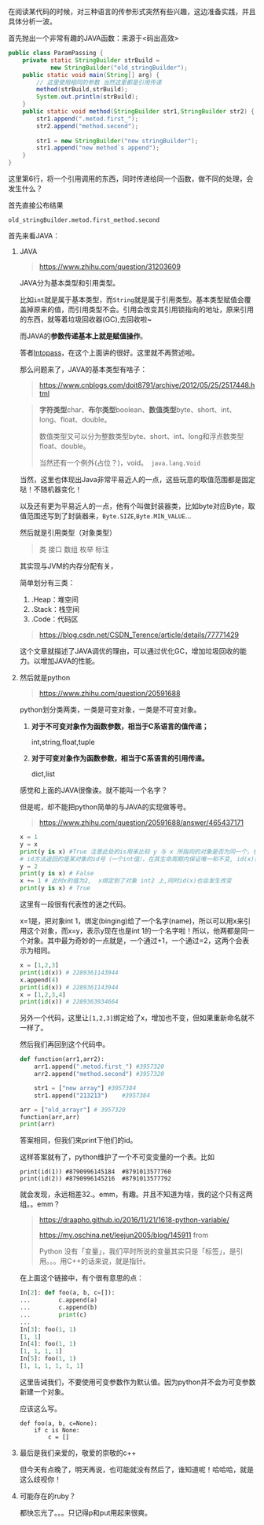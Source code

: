 在阅读某代码的时候，对三种语言的传参形式突然有些兴趣，这边准备实践，并且具体分析一波。

首先抛出一个非常有趣的JAVA函数：来源于<码出高效>

```java
public class ParamPassing {
	private static StringBuilder strBuild = 
			new StringBuilder("old_stringBuilder");
	public static void main(String[] arg) {
		// 这里使用相同的参数 当然这里都是引用传递
		method(strBuild,strBuild);
		System.out.println(strBuild);
	}
	public static void method(StringBuilder str1,StringBuilder str2) {
		str1.append(".metod.first_");
		str2.append("method.second");
		
		str1 = new StringBuilder("new stringBuilder");
		str1.append("new method`s append");
	}
}
```

这里第6行，将一个引用调用的东西，同时传递给同一个函数，做不同的处理，会发生什么？

首先直接公布结果

`old_stringBuilder.metod.first_method.second`

首先来看JAVA：

1. JAVA

   > https://www.zhihu.com/question/31203609

   JAVA分为基本类型和引用类型。

   比如`int`就是属于基本类型，而`String`就是属于引用类型。基本类型赋值会覆盖掉原来的值，而引用类型不会。引用会改变其引用锁指向的地址，原来引用的东西，就等着垃圾回收器(GC),去回收啦~

   而JAVA的**参数传递基本上就是赋值操作**。

   答者[Intopass](https://www.zhihu.com/people/intopass)，在这个上面讲的很好。这里就不再赘述啦。

   那么问题来了，JAVA的基本类型有啥子：

   > https://www.cnblogs.com/doit8791/archive/2012/05/25/2517448.html

   > **字符类型**char、**布尔类型**boolean、**数值类型**byte、short、int、long、float、double。
   >
   > 数值类型又可以分为整数类型byte、short、int、long和浮点数类型float、double。
   >
   > 当然还有一个例外(占位？)，void。` java.lang.Void`

   当然，这里也体现出Java非常平易近人的一点，这些玩意的取值范围都是固定哒！不随机器变化！<!--（c++对此踩了一脚）-->

   以及还有更为平易近人的一点，他有个叫做封装器类，比如byte对应Byte，取值范围还写到了封装器来，`Byte.SIZE`,`Byte.MIN_VALUE`...<!--(C嘎嘎程序员表示不服)-->

   然后就是引用类型（对象类型）

   > 类 接口 数组 枚举 标注

   其实现与JVM的内存分配有关，

   简单划分有三类：

   1. .Heap：堆空间
   2. .Stack：栈空间
   3. .Code：代码区

   > https://blog.csdn.net/CSDN_Terence/article/details/77771429

   这个文章就描述了JAVA调优的理由，可以通过优化GC，增加垃圾回收的能力。以增加JAVA的性能。

2. 然后就是python

   > https://www.zhihu.com/question/20591688

   python划分类两类，一类是可变对象，一类是不可变对象。

   1. **对于不可变对象作为函数参数，相当于C系语言的值传递；**

      int,string,float,tuple

   2. **对于可变对象作为函数参数，相当于C系语言的引用传递。**

      dict,list

   感觉和上面的JAVA很像诶。就不能叫一个名字？

   但是呢，却不能把python简单的与JAVA的实现做等号。

   > https://www.zhihu.com/question/20591688/answer/465437171

   ```python
   x = 1
   y = x
   print(y is x) #True 注意此处的is用来比较 y 与 x 所指向的对象是否为同一个，也就是id(x)与id(y)是不是一样的
   # id方法返回的是某对象的id号（一个int值），在其生命周期内保证唯一和不变, id(x)就是返回x所指向的对象的id
   y = 2
   print(y is x) # False
   x += 1 # 此时x的值为2,  x绑定到了对象 int2 上,同时id(x)也会发生改变 
   print(y is x) # True
   ```

   这里有一段很有代表性的迷之代码。

   x=1是，把对象int 1，绑定(binging)给了一个名字(name)，所以可以用x来引用这个对象，而x=y，表示y现在也是int 1的一个名字啦！所以，他两都是同一个对象。其中最为奇妙的一点就是，一个通过+1，一个通过=2，这两个会表示为相同。

   ```python
   x = [1,2,3]
   print(id(x)) # 2289361143944
   x.append(4)
   print(id(x)) # 2289361143944
   x = [1,2,3,4]
   print(id(x)) # 2289363934664
   ```

   另外一个代码，这里让`[1,2,3]`绑定给了x，增加也不变，但如果重新命名就不一样了。

   然后我们再回到这个代码中。

   ```python
   def function(arr1,arr2):
       arr1.append(".metod.first_") #3957320
       arr2.append("method.second") #3957320 
   
       str1 = ["new array"]	#3957384
       str1.append("213213")	#3957384
   
   arr = ["old_arrayr"] # 3957320
   function(arr,arr)
   print(arr)
   ```

   答案相同，但我们来print下他们的id。

   这样答案就有了，python维护了一个不可变变量的一个表。比如

   ```
   print(id(1))	#8790996145184	#8791013577760
   print(id(2))	#8790996145216	#8791013577792
   ```

   就会发现，永远相差32.。emm，有趣。并且不知道为啥，我的这个只有这两组。。emm？

   > https://draapho.github.io/2016/11/21/1618-python-variable/
   >
   > https://my.oschina.net/leejun2005/blog/145911 from
   >
   > Python 没有「变量」，我们平时所说的变量其实只是「标签」，是引用。。。用C++的话来说，就是指针。

   在上面这个链接中，有个很有意思的点：

   ```python
   In[2]: def foo(a, b, c=[]):
   ...        c.append(a)
   ...        c.append(b)
   ...        print(c)
   ...
   In[3]: foo(1, 1)
   [1, 1]
   In[4]: foo(1, 1)
   [1, 1, 1, 1]
   In[5]: foo(1, 1)
   [1, 1, 1, 1, 1, 1]
   ```

   这里告诫我们，不要使用可变参数作为默认值。因为python并不会为可变参数新建一个对象。

   应该这么写。

   ```
   def foo(a, b, c=None):
       if c is None:
           c = []
   ```

3. 最后是我们亲爱的，敬爱的崇敬的c++

   但今天有点晚了，明天再说，也可能就没有然后了，谁知道呢！哈哈哈，就是这么歧视你！

4. 可能存在的ruby？

   都快忘光了。。。只记得p和put用起来很爽。